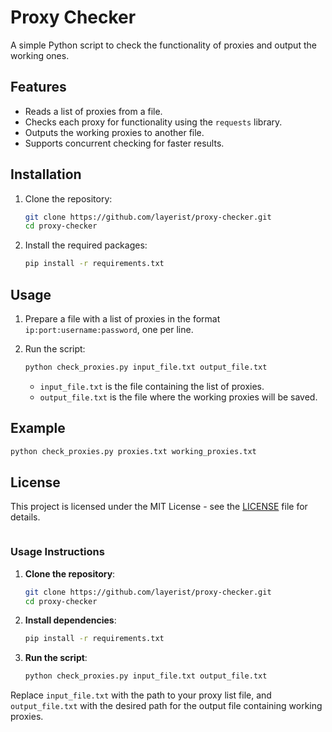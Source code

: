 # Proxy Checker

A simple Python script to check the functionality of proxies and output the working ones.

## Features

- Reads a list of proxies from a file.
- Checks each proxy for functionality using the `requests` library.
- Outputs the working proxies to another file.
- Supports concurrent checking for faster results.

## Installation

1. Clone the repository:
    ```bash
    git clone https://github.com/layerist/proxy-checker.git
    cd proxy-checker
    ```

2. Install the required packages:
    ```bash
    pip install -r requirements.txt
    ```

## Usage

1. Prepare a file with a list of proxies in the format `ip:port:username:password`, one per line.

2. Run the script:
    ```bash
    python check_proxies.py input_file.txt output_file.txt
    ```

   - `input_file.txt` is the file containing the list of proxies.
   - `output_file.txt` is the file where the working proxies will be saved.

## Example

```bash
python check_proxies.py proxies.txt working_proxies.txt
```

## License

This project is licensed under the MIT License - see the [LICENSE](LICENSE) file for details.
```

```
### Usage Instructions

1. **Clone the repository**:
   ```bash
   git clone https://github.com/layerist/proxy-checker.git
   cd proxy-checker
   ```

2. **Install dependencies**:
   ```bash
   pip install -r requirements.txt
   ```

3. **Run the script**:
   ```bash
   python check_proxies.py input_file.txt output_file.txt
   ```

Replace `input_file.txt` with the path to your proxy list file, and `output_file.txt` with the desired path for the output file containing working proxies.
